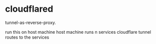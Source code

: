 # cloudflared

tunnel-as-reverse-proxy.

run this on host machine
host machine runs n services
cloudflare tunnel routes to the services
